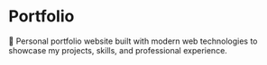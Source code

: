# Portfolio
💼 Personal portfolio website built with modern web technologies to showcase my projects, skills, and professional experience.

